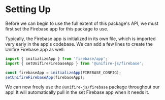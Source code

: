 # Setting Up

Before we can begin to use the full extent of this package's API, we must first set the Firebase app for this package to use.

Typically, the Firebase app is initialized in its own file, which is imported very early in the app's codebase. We can add a few lines to create the Unifire Firebase app as well:

```js
import { initializeApp } from 'firebase/app';
import { setUnifireFirebaseApp } from '@unifire-js/firebase';

const firebaseApp = initializeApp(FIREBASE_CONFIG);
setUnifireFirebaseApp(firebaseApp);
```

We can now freely use the `@unifire-js/firebase` package throughout our app! It will automatically pull in the set Firebase app when it needs it.
